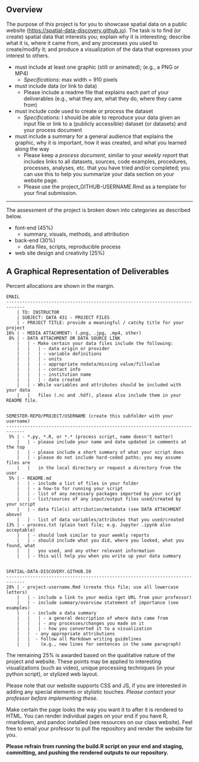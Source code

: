 Overview
--------
The purpose of this project is for you to showcase spatial data on a public website (https://spatial-data-discovery.github.io). The task is to find (or create) spatial data that interests you; explain why it is interesting; describe what it is, where it came from, and any processes you used to create/modify it; and produce a visualization of the data that expresses your interest to others.

- must include at least one graphic (still or animated); (e.g., a PNG or MP4)
    - *Specifications:* max width = 910 pixels
- must include data (or link to data)
    - Please include a readme file that explains each part of your deliverables (e.g., what they are, what they do, where they came from)
- must include code used to create or process the dataset
    - *Specifications:* I should be able to reproduce your data given an input file or link to a (publicly accessible) dataset (or datasets) and your process document
- must include a summary for a general audience that explains the graphic, why it is important, how it was created, and what you learned along the way
    - Please keep a *process document*, similar to your *weekly report* that includes links to all datasets, sources, code examples, procedures, processes, analyses, etc. that you have tried and/or completed; you can use this to help you summarize your data section on your website page.
    - Please use the project_GITHUB-USERNAME.Rmd as a template for your final submission.

***

The assessment of the project is broken down into categories as described below.

* font-end (45%)
    - summary, visuals, methods, and attribution
* back-end (30%)
    - data files, scripts, reproducible process
* web site design and creativity (25%)

A Graphical Representation of Deliverables
------------------------------------------
Percent allocations are shown in the margin.

```
EMAIL
-----------------------------------------------------------------------------
    | TO: INSTRUCTOR
    | SUBJECT: DATA 431 - PROJECT FILES
    | - PROJECT TITLE: provide a meaningful / catchy title for your project
16% | - MEDIA ATTACHMENT: (.png, .jpg, .mp4, other)
 8% | - DATA ATTACHMENT OR DATA SOURCE LINK
    |   | - Make certain your data files include the following:
    |   |   | - data origin or provider
    |   |   | - variable definitions
    |   |   | - units
    |   |   | - appropriate nodata/missing value/fillvalue
    |   |   | - contact info
    |   |   | - institution name
    |   |   | - date created
    |   | - While variables and attributes should be included with your data  
    |   |   files (.nc and .hdf), please also include them in your README file.


SEMESTER-REPO/PROJECT/USERNAME (create this subfolder with your username)
-----------------------------------------------------------------------------
 5% | - *.py, *.R, or *.* (process script, name doesn't matter)
    |   | - please include your name and date updated in comments at the top
    |   | - please include a short summary of what your script does
    |   | - please do not include hard-coded paths; you may assume files are
    |   |   in the local directory or request a directory from the user
 5% | - README.md
    |   | - include a list of files in your folder
    |   | - a how-to for running your script
    |   | - list of any necessary packages imported by your script
    |   | - list/sources of any input/output files used/created by your script
    |   | - data file(s) attribution/metadata (see DATA ATTACHMENT above)
    |   | - list of data variables/attributes that you used/created
13% | - process.txt (plain text file; e.g. Jupyter .ipynb also acceptable)
    |   | - should look similar to your weekly reports
    |   | - should include what you did, where you looked, what you found, what
    |   |   you used, and any other relevant information
    |   | - this will help you when you write up your data summary


SPATIAL-DATA-DISCOVERY.GITHUB.IO
-----------------------------------------------------------------------------
28% | - project-username.Rmd (create this file; use all lowercase letters)
    |   | - include a link to your media (get URL from your professor)
    |   | - include summary/overview statement of importance (see examples)
    |   | - include a data summary
    |   |   | - a general description of where data came from
    |   |   | - any processes/changes you made on it
    |   |   | - how you converted it to a visualization
    |   |  - any appropriate attributions
    |   |  - follow all Markdown writing guidelines
    |   |    (e.g., new lines for sentences in the same paragraph)

```

The remaining 25% is awarded based on the qualitative nature of the project and website.
These points may be applied to interesting visualizations (such as video), unique processing techniques (in your python script), or stylized web layout.

Please note that our website supports CSS and JS, if you are interested in adding any special elements or stylistic touches.
*Please contact your professor before implementing these.*

Make certain the page looks the way you want it to after it is rendered to HTML.
You can render individual pages on your end if you have R, rmarkdown, and pandoc installed (see resources on our class website).
Feel free to email your professor to pull the repository and render the website for you.

**Please refrain from running the build.R script on your end and staging, committing, and pushing the rendered outputs to our repository.**

